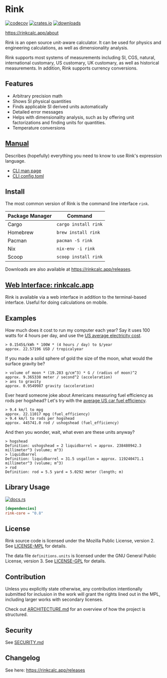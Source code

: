 # Rink

[![codecov](https://codecov.io/gh/tiffany352/rink-rs/branch/master/graph/badge.svg)](https://codecov.io/gh/tiffany352/rink-rs)
[![crates.io](https://img.shields.io/crates/v/rink)](https://crates.io/crates/rink)
[![downloads](https://img.shields.io/crates/d/rink)](https://crates.io/crates/rink)

https://rinkcalc.app/about

Rink is an open source unit-aware calculator. It can be used for physics
and engineering calculations, as well as dimensionality analysis.

Rink supports most systems of measurements including SI, CGS, natural,
international customary, US customary, UK customary, as well as
historical measurements. In addition, Rink supports currency
conversions.

## Features

* Arbitrary precision math
* Shows SI physical quantities
* Finds applicable SI derived units automatically
* Detailed error messages
* Helps with dimensionality analysis, such as by offering unit
  factorizations and finding units for quantities.
* Temperature conversions

## [Manual](https://rinkcalc.app/manual)

Describes (hopefully) everything you need to know to use Rink's
expression language.

* [CLI man page](https://rinkcalc.app/cli-manpage)
* [CLI config.toml](https://rinkcalc.app/configuration)

## Install

The most common version of Rink is the command line interface `rink`.

| Package Manager | Command              |
| --------------- | -------------------- |
| Cargo           | `cargo install rink` |
| Homebrew        | `brew install rink`  |
| Pacman          | `pacman -S rink`     |
| Nix             | `nix-env -i rink`    |
| Scoop           | `scoop install rink` |

Downloads are also available at <https://rinkcalc.app/releases>.

## [Web Interface: rinkcalc.app](https://rinkcalc.app)

Rink is available via a web interface in addition to the terminal-based
interface. Useful for doing calculations on mobile.

## Examples

How much does it cost to run my computer each year? Say it uses 100
watts for 4 hours per day, and use the [US average electricity
cost][elec].

[elec]: https://www.eia.gov/electricity/monthly/epm_table_grapher.php?t=epmt_5_6_a

```
> 0.1545$/kWh * 100W * (4 hours / day) to $/year
approx. 22.57196 USD / tropicalyear
```

If you made a solid sphere of gold the size of the moon, what would the
surface gravity be?

```
> volume of moon * (19.283 g/cm^3) * G / (radius of moon)^2
approx. 9.365338 meter / second^2 (acceleration)
> ans to gravity
approx. 0.9549987 gravity (acceleration)
```

Ever heard someone joke about Americans measuring fuel efficiency as
rods per hogshead? Let's try with the [average US car fuel
efficiency][eff].

[eff]: https://www.bts.gov/content/average-fuel-efficiency-us-passenger-cars-and-light-trucks

```
> 9.4 km/l to mpg
approx. 22.11017 mpg (fuel_efficiency)
> 9.4 km/l to rods per hogshead
approx. 445741.0 rod / ushogshead (fuel_efficiency)
```

And then you wonder, wait, what even are these units anyway?

```
> hogshead
Definition: ushogshead = 2 liquidbarrel = approx. 238480942.3 millimeter^3 (volume; m^3)
> liquidbarrel
Definition: liquidbarrel = 31.5 usgallon = approx. 119240471.1 millimeter^3 (volume; m^3)
> rod
Definition: rod = 5.5 yard = 5.0292 meter (length; m)
```

## Library Usage

[![docs.rs](https://img.shields.io/docsrs/rink-core)](https://docs.rs/rink-core/latest/rink_core/)

```toml
[dependencies]
rink-core = "0.8"
```

## License

Rink source code is licensed under the Mozilla Public License,
version 2. See [LICENSE-MPL](./LICENSE-MPL) for details.

The data file `definitions.units` is licensed under the GNU General
Public License, version 3. See [LICENSE-GPL](./LICENSE-GPL) for details.

## Contribution

Unless you explicitly state otherwise, any contribution intentionally
submitted for inclusion in the work will grant the rights lined out in
the MPL, including larger works with secondary licenses.

Check out [ARCHITECTURE.md](./ARCHITECTURE.md) for an overview of how
the project is structured.

## Security

See [SECURITY.md](./SECURITY.md)

## Changelog

See here: https://rinkcalc.app/releases
